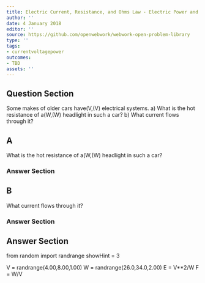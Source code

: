```yaml
---
title: Electric Current, Resistance, and Ohms Law - Electric Power and Energy
author: ''
date: 4 January 2018
editor: ''
source: https://github.com/openwebwork/webwork-open-problem-library
type: ''
tags:
- currentvoltagepower
outcomes:
- TBD
assets: ''
---
```


## Question Section 

Some makes of older cars have(V,(V) electrical systems.
a) What is the hot resistance of a(W,(W) headlight in such a car?
b) What current flows through it?
## A
What is the hot resistance of a(W,(W) headlight in such a car?
### Answer Section
## B
What current flows through it?
### Answer Section


## Answer Section

from random import randrange
showHint = 3


V = randrange(4.00,8.00,1.00)
W = randrange(26.0,34.0,2.00)
E = V**2/W
F = W/V